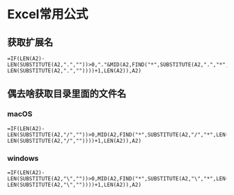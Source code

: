 # Excel常用公式

## 获取扩展名
```
=IF(LEN(A2)-LEN(SUBSTITUTE(A2,".",""))>0,"."&MID(A2,FIND("*",SUBSTITUTE(A2,".","*",LEN(A2)-LEN(SUBSTITUTE(A2,".",""))))+1,LEN(A2)),A2)
```

## 偶去啥获取目录里面的文件名

### macOS
```
=IF(LEN(A2)-LEN(SUBSTITUTE(A2,"/",""))>0,MID(A2,FIND("*",SUBSTITUTE(A2,"/","*",LEN(A2)-LEN(SUBSTITUTE(A2,"/",""))))+1,LEN(A2)),A2)
```
### windows
```
=IF(LEN(A2)-LEN(SUBSTITUTE(A2,"\",""))>0,MID(A2,FIND("*",SUBSTITUTE(A2,"\","*",LEN(A2)-LEN(SUBSTITUTE(A2,"\",""))))+1,LEN(A2)),A2)
```